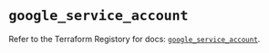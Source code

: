 # `google_service_account`

Refer to the Terraform Registory for docs: [`google_service_account`](https://registry.terraform.io/providers/hashicorp/google-beta/4.73.2/docs/resources/google_service_account).
